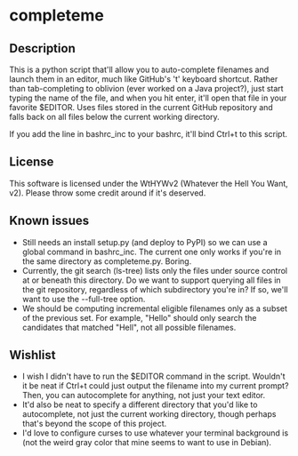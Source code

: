 # completeme

## Description
This is a python script that'll allow you to auto-complete filenames and launch them in an editor, much like GitHub's 't' keyboard shortcut.  Rather than tab-completing to oblivion (ever worked on a Java project?), just start typing the name of the file, and when you hit enter, it'll open that file in your favorite $EDITOR.  Uses files stored in the current GitHub repository and falls back on all files below the current working directory.

If you add the line in bashrc\_inc to your bashrc, it'll bind Ctrl+t to this script.

## License
This software is licensed under the WtHYWv2 (Whatever the Hell You Want, v2).  Please throw some credit around if it's deserved.

## Known issues
* Still needs an install setup.py (and deploy to PyPI) so we can use a global command in bashrc\_inc.  The current one only works if you're in the same directory as completeme.py.  Boring.
* Currently, the git search (ls-tree) lists only the files under source control at or beneath this directory.  Do we want to support querying all files in the git repository, regardless of which subdirectory you're in?  If so, we'll want to use the --full-tree option.
* We should be computing incremental eligible filenames only as a subset of the previous set.  For example, "Hello" should only search the candidates that matched "Hell", not all possible filenames.

## Wishlist
* I wish I didn't have to run the $EDITOR command in the script.  Wouldn't it be neat if Ctrl+t could just output the filename into my current prompt?  Then, you can autocomplete for anything, not just your text editor.
* It'd also be neat to specify a different directory that you'd like to autocomplete, not just the current working directory, though perhaps that's beyond the scope of this project.
* I'd love to configure curses to use whatever your terminal background is (not the weird gray color that mine seems to want to use in Debian).
